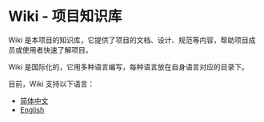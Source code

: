 # Wiki - 项目知识库

Wiki 是本项目的知识库，它提供了项目的文档、设计、规范等内容，帮助项目成员或使用者快速了解项目。

Wiki 是国际化的，它用多种语言编写，每种语言放在自身语言对应的目录下。

目前，Wiki 支持以下语言：

- [简体中文](zh_CN/README.md)
- [English](en_US/README.md)
